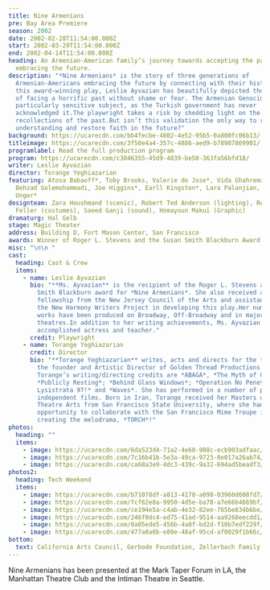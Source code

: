 ```yaml
---
title: Nine Armenians
pre: Bay Area Premiere
season: 2002
date: 2002-02-28T11:54:00.000Z
start: 2002-03-29T11:54:00.000Z
end: 2002-04-14T11:54:00.000Z
heading: An Armenian-American family’s journey towards accepting the past and
  embracing the future.
description: "*Nine Armenians* is the story of three generations of
  Armenian-Americans embracing the future by connecting with their history. In
  this award-winning play, Leslie Ayvazian has beautifully depicted the reality
  of facing a horrific past without shame or fear. The Armenian Genocide is a
  particularly sensitive subject, as the Turkish government has never
  acknowledged it.The playwright takes a risk by shedding light on the painful
  recollections of the past.But isn’t this validation the only way to reach
  understanding and restore faith in the future?"
background: https://ucarecdn.com/bb4fecbe-4802-4e52-95b5-0a800fc06b13/-/crop/400x196/0,0/-/preview/
titleimage: https://ucarecdn.com/3f50e4a4-357c-4886-aed9-b78987869901/
programlabel: Read the full production program
program: https://ucarecdn.com/c3046355-45d9-4039-be50-363fa56bfd18/
writer: Leslie Ayvazian
director: Torange Yeghiazarian
featuring: Atosa Babaoff*, Toby Brooks, Valerie de Jose*, Vida Ghahremani,
  Behzad Golemohammadi, Joe Higgins*, Earll Kingston*, Lara Palanjian, Ruby
  Unger*
designteam: Zara Houshmand (scenic), Robert Ted Anderson (lighting), Rebecca
  Feller (costumes), Saeed Ganji (sound), Homayoun Makui (Graphic)
dramaturg: Hal Gelb
stage: Magic Theater
address: Building D, Fort Mason Center, San Francisco
awards: Winner of Roger L. Stevens and the Susan Smith Blackburn Award.
misc: "\n\n "
cast:
  heading: Cast & Crew
  items:
    - name: Leslie Ayvazian
      bio: "**Ms. Ayvazian** is the recipient of the Roger L. Stevens and the Susan
        Smith Blackburn award for *Nine Armenians*. She also received a
        fellowship from the New Jersey Council of the Arts and assistance from
        the New Harmony Writers Project in developing this play.Her numerous
        works have been produced on Broadway, Off-Broadway and in major regional
        theatres.In addition to her writing achievements, Ms. Ayvazian is an
        accomplished actress and teacher."
      credit: Playwright
    - name: Torange Yeghiazarian
      credit: Director
      bio: "**Torange Yeghiazarian** writes, acts and directs for the theatre and is
        the founder and Artistic Director of Golden Thread Productions. Among
        Torange’s writing/directing credits are *ABAGA*, *The Myth of Creation*;
        *Publicly Resting*; *Behind Glass Windows*; *Operation No Penetration;
        Lysistrata 97!* and *Waves*. She has performed in a number of plays and
        independent films. Born in Iran, Torange received her Masters degree in
        Theatre Arts from San Francisco State University, where she had the
        opportunity to collaborate with the San Francisco Mime Troupe in
        creating the melodrama, *TORCH*!"
photos:
  heading: ""
  items:
    - image: https://ucarecdn.com/6da523d4-71a2-4e68-908c-ecb903adfaac/
    - image: https://ucarecdn.com/7c16b41b-5e3a-49ca-9723-0e017a26ab74/
    - image: https://ucarecdn.com/ca68a3e9-4dc3-439c-9a32-694ad5beadf3/
photos2:
  heading: Tech Weekend
  items:
    - image: https://ucarecdn.com/b71078df-a813-4178-a098-03960d608fd7/
    - image: https://ucarecdn.com/fcf62e8a-9950-4d5e-ba78-a7e66b4669bf/
    - image: https://ucarecdn.com/ce194e5a-c4ab-4e32-82ee-765be834b6be/
    - image: https://ucarecdn.com/246f0dc4-ed75-41ad-9514-aa9268eecdd1/
    - image: https://ucarecdn.com/8a05ede5-456b-4a0f-bd2d-f10b7edf229f/
    - image: https://ucarecdn.com/477a0a6b-e80e-48af-95cd-af0029f1b66c/
bottom:
  text: California Arts Council, Gerbode Foundation, Zellerbach Family Foundation
---
```

Nine Armenians has been presented at the Mark Taper Forum in LA, the Manhattan Theatre Club and the Intiman Theatre in Seattle.